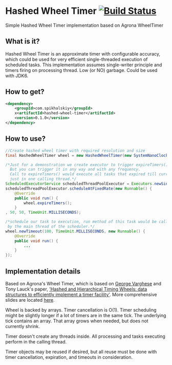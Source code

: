 # Hashed Wheel Timer [![Build Status](https://travis-ci.org/Spikhalskiy/hashed-wheel-timer.svg?branch=master)](https://travis-ci.org/Spikhalskiy/hashed-wheel-timer)
Simple Hashed Wheel Timer implementation based on Agrona WheelTimer

## What is it?

Hashed Wheel Timer is an approximate timer with configurable accuracy, which could be used for very efficient single-threaded execution of scheduled tasks. 
This implementation assumes single-writer principle and timers firing on processing thread.
Low (or NO) garbage.
Could be used with JDK6.

## How to get?

```xml
<dependency>
    <groupId>com.spikhalskiy</groupId>
    x<artifactId>hashed-wheel-timer</artifactId>
    <version>0.1.0</version>
</dependency>
```

## How to use?

```java
//Create hashed wheel timer with required resolution and size
final HashedWheelTimer wheel = new HashedWheelTimer(new SystemNanoClock(), 50, TimeUnit.MILLISECONDS, 512);

/*Just for a demonstration we create executor to trigger expireTimers() call
  But you can trigger it in any way and with any frequency.
  Call to expireTimers() would execute all tasks that expired till current timestamp
  just in one calling thread.*/
ScheduledExecutorService scheduledThreadPoolExecutor = Executors.newSingleThreadScheduledExecutor();
scheduledThreadPoolExecutor.scheduleAtFixedRate(new Runnable() {
    @Override
    public void run() {
        wheel.expireTimers();    
    }
, 50, 50, TimeUnit.MILLISECONDS);

/*schedule our task to execution, run method of this task would be called
 by the main thread of the scheduler.*/
wheel.newTimeout(100, TimeUnit.MILLISECONDS, new Runnable() {
    @Override
    public void run() {
        ...
    }
});
```

## Implementation details

Based on Agrona's Wheel Timer, which is based on <a href="http://cseweb.ucsd.edu/users/varghese/">George Varghese</a> and Tony Lauck's paper,
<a href="http://cseweb.ucsd.edu/users/varghese/PAPERS/twheel.ps.Z">'Hashed and Hierarchical Timing Wheels: data structures to efficiently implement a timer facility'</a>.
More comprehensive slides are located <a href="http://www.cse.wustl.edu/~cdgill/courses/cs6874/TimingWheels.ppt">here</a>.

Wheel is backed by arrays. Timer cancellation is O(1). Timer scheduling might be slightly
longer if a lot of timers are in the same tick. The underlying tick contains an array. That
array grows when needed, but does not currently shrink.

Timer doesn't create any threads inside. All processing and tasks executing perform in the calling thread.

Timer objects may be reused if desired, but all reuse must be done with timer cancellation,
expiration, and timeouts in consideration.